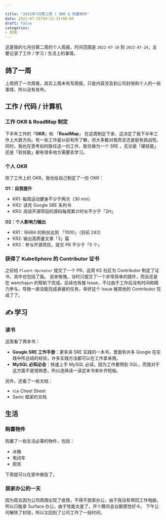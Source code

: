 ```yaml
---

title: "2022年7月第三周 | OKR & 购置物件"
date: 2022-07-25T00:32:31+08:00
draft: false
categories:
- 周报
---
```

这是我的七月份第二周的个人周报，时间范围是 `2022-07-18` 到 `2022-07-24`，主要记录了工作 / 学习 / 生活上的事情。
## 鸽了一周
上周鸽了一次周报，其实上周末有写周报，只是内容涉及到公司封培和个人的一些事情，所以没有发布。
##  工作 / 代码 / 计算机
### 工作 OKR & RoadMap 制定
下半年工作的「**OKR**」和 「**RoadMap**」 在这周制定下来，这决定了我下半年工作上大致方向。有一些工作是以前有所了解，但大多数对我而言还是挺有挑战性。
同时，我也在思考如何胜任这一份工作，胜任做为一个 SRE ，无论是「硬技能」还是「软技能」都有很多地方需要去学习。

### 个人 OKR
除了工作上的 OKR，我也给自己制定了一份 OKR：

**O1：自我提升**
- KR1: 每周运动健身不少于两次（30 min）
- KR2: 读完 Google SRE 系列书
- KR3: 阅读开源项目的源码每周累计时长不少于「2H」

**O2：个人影响力输出**
- KR1：BiliBili 的粉丝达到 「1000」（目前 243）
- KR2:  输出高质量文章「3」篇
- KR3：参与开源项目，提交 PR 不少于「5 个」

### 获得了 KubeSphere 的 Contributor 证书
之前给 `Fluent-Opreator` 提交了一个 PR，这周 KS 社区为 Contributor 制定了证书，其中也包括了我。
说来惭愧，当时只提交了一个非常简单的插件，而且还是在 wenchajun 的帮助下完成。后续也有接 Issue，不过由于工作后没有时间和精力参与，导致一直没能完成承接的任务，幸好这个 Issue 被其他的 Contributor 完成了了。
## ✍️ 学习
### 读书
这周看了两本书：
- **Google SRE 工作手册**：更多讲 SRE 实践的一本书，里面有许多 Google 在实践中所总结的经验，许多实践方法都可以在工作拿来用。
- **MySQL 必知必会**：快速上手 MySQL 必读。因为工作要用到 SQL，而我对于这方面不是很熟悉，所以选择读一读这本书来补齐短板。

另外，还看了一些文档： 
 - `Vim` Cheet Sheet
 - Sanic 框架的文档
 
##  生活 
### 购置物件
购置了一些生活必需的物件，包括：
- 冰箱
- 电动车
- 厨具

下周就可以在家中做饭了。

### 居家办公的一天
因为周五因为公司周围出现了疫情，不得不居家办公，由于我没有带回工作电脑，所以只能拿 Surface 办公，由于性能太差了，开个腾讯会议都感觉好卡。
下午公司解除了封锁，所以又回到了公司工作了一段时间。
